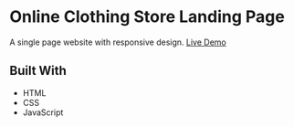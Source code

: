 # Online Clothing Store Landing Page

A single page website with responsive design. [Live Demo](https://msun0320.github.io/online-clothing-store-landing-page)

## Built With

* HTML
* CSS
* JavaScript